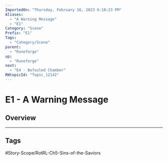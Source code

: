 ```yaml
---
ImportedOn: "Thursday, February 16, 2023 6:10:23 PM"
Aliases:
  - "A Warning Message"
  - "E1"
Category: "Scene"
Prefix: "E1"
Tags:
  - "Category/Scene"
parent:
  - "Runeforge"
up:
  - "Runeforge"
next:
  - "E4 - Befouled Chamber"
RWtopicId: "Topic_12142"
---
```

# E1 - A Warning Message
## Overview

---
## Tags
#Story-Scope/RotRL-Ch5-Sins-of-the-Saviors

